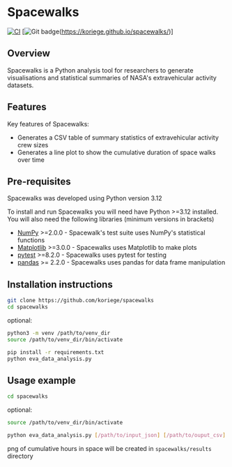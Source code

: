 # Spacewalks

[![CI](https://github.com/koriege/spacewalks/actions/workflows/main.yaml/badge.svg?branch=main)](https://github.com/koriege/spacewalks/actions/workflows/main.yaml)
[![Git badge](https://img.shields.io/badge/documentation-http%3A%2F%2Fkoriege.github.io%2Fspacewalks%2F-blue)(https://koriege.github.io/spacewalks/)]

## Overview
Spacewalks is a Python analysis tool for researchers to generate visualisations
and statistical summaries of NASA's extravehicular activity datasets.

## Features
Key features of Spacewalks:

- Generates a CSV table of summary statistics of extravehicular activity crew sizes
- Generates a line plot to show the cumulative duration of space walks over time

## Pre-requisites

Spacewalks was developed using Python version 3.12

To install and run Spacewalks you will need have Python >=3.12 
installed. You will also need the following libraries (minimum versions in brackets)

- [NumPy](https://www.numpy.org/) >=2.0.0 - Spacewalk's test suite uses NumPy's statistical functions
- [Matplotlib](https://matplotlib.org/stable/index.html) >=3.0.0  - Spacewalks uses Matplotlib to make plots
- [pytest](https://docs.pytest.org/en/8.2.x/#) >=8.2.0  - Spacewalks uses pytest for testing
- [pandas](https://pandas.pydata.org/) >= 2.2.0 - Spacewalks uses pandas for data frame manipulation

## Installation instructions

```bash
git clone https://github.com/koriege/spacewalks
cd spacewalks
```
optional:
```bash
python3 -m venv /path/to/venv_dir 
source /path/to/venv_dir/bin/activate
```

```bash
pip install -r requirements.txt
python eva_data_analysis.py
```

## Usage example

```bash
cd spacewalks
```
optional:
```bash
source /path/to/venv_dir/bin/activate
```

```bash
python eva_data_analysis.py [/path/to/input_json] [/path/to/ouput_csv]
```
png of cumulative hours in space will be created in `spacewalks/results` directory